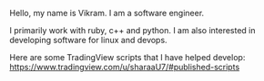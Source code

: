 Hello, my name is Vikram. I am a software engineer.

I primarily work with ruby, c++ and python. I am also interested in developing software for linux and devops.

Here are some TradingView scripts that I have helped develop:
https://www.tradingview.com/u/sharaaU7/#published-scripts

